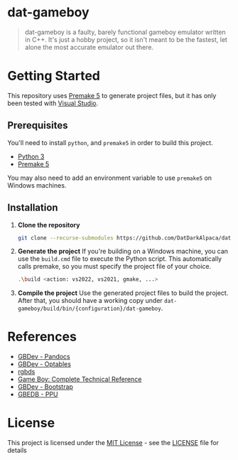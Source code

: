 # dat-gameboy

> dat-gameboy is a faulty, barely functional gameboy emulator written in C++. It's just a hobby project, so it isn't meant to be the fastest, let alone the most accurate emulator out there.

# Getting Started

This repository uses [Premake 5](https://github.com/premake/premake-core/releases) to generate project files, but it has only been tested with [Visual Studio](https://visualstudio.microsoft.com/pt-br/downloads/).

## Prerequisites

You'll need to install `python`, and `premake5` in order to build this project.

* [Python 3](https://www.python.org/downloads/)
* [Premake 5](https://github.com/premake/premake-core/releases)

You may also need to add an environment variable to use `premake5` on Windows machines.

## Installation
1. **Clone the repository**
    ```bash
    git clone --recurse-submodules https://github.com/DatDarkAlpaca/dat-gameboy
    ```

2. **Generate the project**
    If you're building on a Windows machine, you can use the `build.cmd` file to execute the Python script. 
    This automatically calls premake, so you must specify the project file of your choice.

    ```bash
    .\build <action: vs2022, vs2021, gmake, ...>
    ```

3. **Compile the project**
   Use the generated project files to build the project. 
   After that, you should have a working copy under `dat-gameboy/build/bin/{configuration}/dat-gameboy`. 

# References
* [GBDev - Pandocs](https://gbdev.io/pandocs)
* [GBDev - Optables](https://gbdev.io/gb-opcodes/optables/)
* [rgbds](https://rgbds.gbdev.io/docs/v0.8.0/gbz80.7)
* [Game Boy: Complete Technical Reference](https://gekkio.fi)
* [GBDev - Bootstrap](https://gbdev.gg8.se/wiki/articles/Gameboy_Bootstrap_ROM#The_.27Pokemon.27_CGB_bootstrap)
* [GBEDB - PPU](https://hacktix.github.io/GBEDG/ppu/)

# License

This project is licensed under the [MIT License](https://opensource.org/licenses/MIT) - see the [LICENSE](LICENSE) file for details

